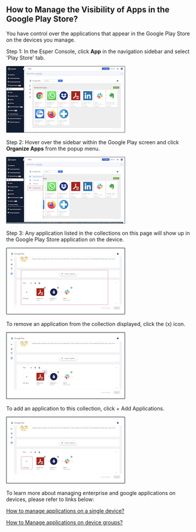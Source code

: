 ## How to Manage the Visibility of Apps in the Google Play Store?

  

You have control over the applications that appear in the Google Play Store on the devices you manage.

Step 1: In the Esper Console, click **App** in the navigation sidebar and select 'Play Store' tab.

  

![Select Play Store](./images/control/1-apps.png)

Step 2: Hover over the sidebar within the Google Play screen and click **Organize Apps** from the popup menu.

![Organize Applications](./images/control/2-organize.png)

Step 3: Any application listed in the collections on this page will show up in the Google Play Store application on the device.

![App](./images/control/3-applist.png)

To remove an application from the collection displayed, click the (x) icon.

![Remove Application](./images/control/4-remove.png)

To add an application to this collection, click + Add Applications.

![Add Application](./images/control/5-add.png)

To learn more about managing enterprise and google applications on devices, please refer to links below:

[How to manage applications on a single device?](../devices-groups/apps-device.md)

[How to Manage applications on device groups?](../devices-groups/group-apps.md)